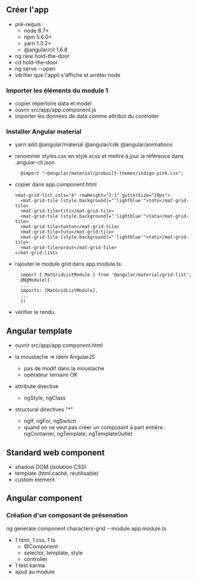 ## Créer l'app
* pré-requis : 
   * node 8.7+
   * npm 5.6.0+ 
   * yarn 1.3.2+ 
   * @angular/cli 1.6.8
* ng new hold-the-door
* cd hold-the-door
* ng serve --open
* vérifier que l'appli s'affiche et arrêter node

### Importer les éléments du module 1

* copier répertoire data et model
* ouvrir src/app/app.component.js
* importer les données de data comme attribut du controller

### Installer Angular material
* yarn add @angular/material @angular/cdk @angular/animations

* renommer styles.css en style.scss et mettre à jour la référence dans .angular-cli.json
  ``` 
    @import "~@angular/material/prebuilt-themes/indigo-pink.css";
  ```
  
* copier dans app.component.html
  ```
  <mat-grid-list cols="4" rowHeight="2:1" gutterSize="20px">
    <mat-grid-tile [style.background]="'lightblue'">toto</mat-grid-tile>
    <mat-grid-tile>titi</mat-grid-tile>
    <mat-grid-tile [style.background]="'lightblue'">tata</mat-grid-tile>
    <mat-grid-tile>tonton</mat-grid-tile>
    <mat-grid-tile>tutu</mat-grid-tile>
    <mat-grid-tile [style.background]="'lightblue'">tati</mat-grid-tile>
    <mat-grid-tile>prout</mat-grid-tile>
  </mat-grid-list>
  ```  
  
* rajouter le module grid dans app.module.ts:

  ```
    import { MatGridListModule } from '@angular/material/grid-list';
    @NgModule({
    ...
    imports: [MatGridListModule],
    ...
    })
  ```
  
* vérifier le rendu

## Angular template
* ouvrir src/app/app.component.html
* la moustache => idem AngularJS
    * pas de modif dans la moustache
    * opérateur ternaire OK
* attribute directive    
    * ngStyle, ngClass
    
* structural directives "*"
    * ngIf, ngFor, ngSwitch
    * quand on ne veut pas créer un composant à part entière : ngContainer, ngTemplate, ngTemplateOutlet



## Standard web component

* shadow DOM (isolation CSS)
* template (html caché, réutilisable)
* custom element


## Angular component

### Création d'un composant de présenation
ng generate component characters-grid --module app.module.ts

* 1 html, 1 css, 1 ts
  * @Component
  * selector, template, style
  * controller
* 1 test karma
* ajout au module





